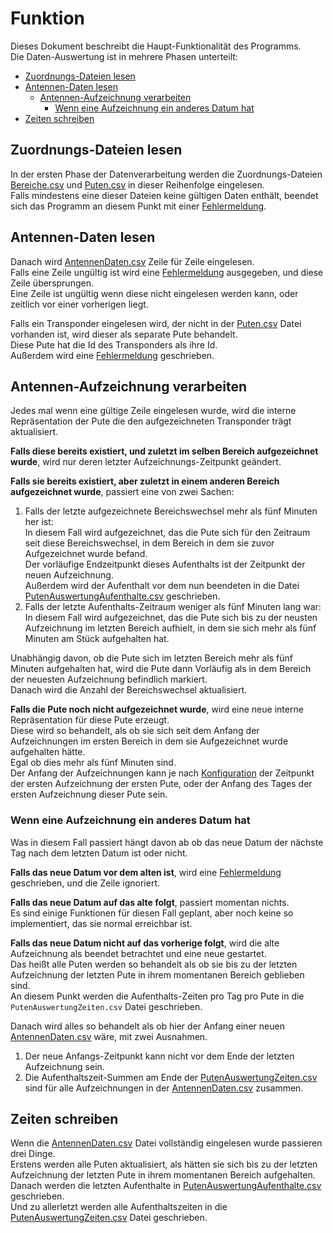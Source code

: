 # Funktion
Dieses Dokument beschreibt die Haupt-Funktionalität des Programms.  
Die Daten-Auswertung ist in mehrere Phasen unterteilt:
 * [Zuordnungs-Dateien lesen](#zuordnungs-dateien-lesen)
 * [Antennen-Daten lesen](#antennen-daten-lesen)
    * [Antennen-Aufzeichnung verarbeiten](#antennen-aufzeichnung-verarbeiten)
       * [Wenn eine Aufzeichnung ein anderes Datum hat](#wenn-eine-aufzeichnung-ein-anderes-datum-hat)
 * [Zeiten schreiben](#zeiten-schreiben)

[Fehlermeldung]: usage.md#status-meldungen "Status-Meldungen"
[AntennenDaten.csv]: input.md#antennendaten-csv

## Zuordnungs-Dateien lesen
In der ersten Phase der Datenverarbeitung werden die Zuordnungs-Dateien [Bereiche.csv](input.md#bereiche-csv) und [Puten.csv](input.md#puten-csv) in dieser Reihenfolge eingelesen.  
Falls mindestens eine dieser Dateien keine gültigen Daten enthält, beendet sich das Programm an diesem Punkt mit einer [Fehlermeldung].

## Antennen-Daten lesen
Danach wird [AntennenDaten.csv] Zeile für Zeile eingelesen.  
Falls eine Zeile ungültig ist wird eine [Fehlermeldung] ausgegeben, und diese Zeile übersprungen.  
Eine Zeile ist ungültig wenn diese nicht eingelesen werden kann, oder zeitlich vor einer vorherigen liegt.

Falls ein Transponder eingelesen wird, der nicht in der [Puten.csv](input.md#puten-csv) Datei vorhanden ist, wird dieser als separate Pute behandelt.  
Diese Pute hat die Id des Transponders als ihre Id.  
Außerdem wird eine [Fehlermeldung] geschrieben.

## Antennen-Aufzeichnung verarbeiten
Jedes mal wenn eine gültige Zeile eingelesen wurde, wird die interne Repräsentation der Pute die den aufgezeichneten Transponder trägt aktualisiert.

**Falls diese bereits existiert, und zuletzt im selben Bereich aufgezeichnet wurde**, wird nur deren letzter Aufzeichnungs-Zeitpunkt geändert.

**Falls sie bereits existiert, aber zuletzt in einem anderen Bereich aufgezeichnet wurde**, passiert eine von zwei Sachen:
 1. Falls der letzte aufgezeichnete Bereichswechsel mehr als fünf Minuten her ist:  
    In diesem Fall wird aufgezeichnet, das die Pute sich für den Zeitraum seit diese Bereichswechsel, in dem Bereich in dem sie zuvor Aufgezeichnet wurde befand.  
    Der vorläufige Endzeitpunkt dieses Aufenthalts ist der Zeitpunkt der neuen Aufzeichnung.  
    Außerdem wird der Aufenthalt vor dem nun beendeten in die Datei [PutenAuswertungAufenthalte.csv](output.md#putenauswertungaufenthalte-csv) geschrieben.
 2. Falls der letzte Aufenthalts-Zeitraum weniger als fünf Minuten lang war:  
    In diesem Fall wird aufgezeichnet, das die Pute sich bis zu der neusten Aufzeichnung im letzten Bereich aufhielt, in dem sie sich mehr als fünf Minuten am Stück aufgehalten hat.

Unabhängig davon, ob die Pute sich im letzten Bereich mehr als fünf Minuten aufgehalten hat, wird die Pute dann Vorläufig als in dem Bereich der neuesten Aufzeichnung befindlich markiert.  
Danach wird die Anzahl der Bereichswechsel aktualisiert.

**Falls die Pute noch nicht aufgezeichnet wurde**, wird eine neue interne Repräsentation für diese Pute erzeugt.  
Diese wird so behandelt, als ob sie sich seit dem Anfang der Aufzeichnungen im ersten Bereich in dem sie Aufgezeichnet wurde aufgehalten hätte.  
Egal ob dies mehr als fünf Minuten sind.  
Der Anfang der Aufzeichnungen kann je nach [Konfiguration](arguments.md) der Zeitpunkt der ersten Aufzeichnung der ersten Pute, oder der Anfang des Tages der ersten Aufzeichnung dieser Pute sein.

### Wenn eine Aufzeichnung ein anderes Datum hat
Was in diesem Fall passiert hängt davon ab ob das neue Datum der nächste Tag nach dem letzten Datum ist oder nicht.

**Falls das neue Datum vor dem alten ist**, wird eine [Fehlermeldung] geschrieben, und die Zeile ignoriert.

**Falls das neue Datum auf das alte folgt**, passiert momentan nichts.  
Es sind einige Funktionen für diesen Fall geplant, aber noch keine so implementiert, das sie normal erreichbar ist.

**Falls das neue Datum nicht auf das vorherige folgt**, wird die alte Aufzeichnung als beendet betrachtet und eine neue gestartet.  
Das heißt alle Puten werden so behandelt als ob sie bis zu der letzten Aufzeichnung der letzten Pute in ihrem momentanen Bereich geblieben sind.  
An diesem Punkt werden die Aufenthalts-Zeiten pro Tag pro Pute in die `PutenAuswertungZeiten.csv` Datei geschrieben.

Danach wird alles so behandelt als ob hier der Anfang einer neuen [AntennenDaten.csv] wäre, mit zwei Ausnahmen.
 1. Der neue Anfangs-Zeitpunkt kann nicht vor dem Ende der letzten Aufzeichnung sein.
 2. Die Aufenthaltszeit-Summen am Ende der [PutenAuswertungZeiten.csv](output.md#putenauswertungzeiten-csv) sind für alle Aufzeichnungen in der [AntennenDaten.csv] zusammen.

## Zeiten schreiben
Wenn die [AntennenDaten.csv] Datei vollständig eingelesen wurde passieren drei Dinge.  
Erstens werden alle Puten aktualisiert, als hätten sie sich bis zu der letzten Aufzeichnung der letzten Pute in ihrem momentanen Bereich aufgehalten.  
Danach werden die letzten Aufenthalte in [PutenAuswertungAufenthalte.csv](output.md#putenauswertungaufenthalte-csv) geschrieben.  
Und zu allerletzt werden alle Aufenthaltszeiten in die [PutenAuswertungZeiten.csv](output.md#putenauswertungzeiten-csv) Datei geschrieben.
